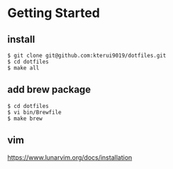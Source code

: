 # Getting Started

## install
```
$ git clone git@github.com:kterui9019/dotfiles.git
$ cd dotfiles
$ make all
```

## add brew package
```
$ cd dotfiles
$ vi bin/Brewfile
$ make brew
```

## vim
https://www.lunarvim.org/docs/installation
